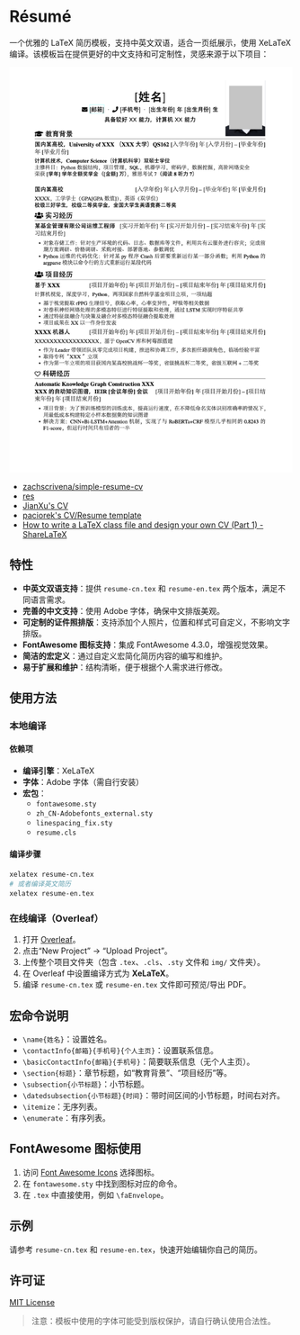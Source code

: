 # Résumé

一个优雅的 LaTeX 简历模板，支持中英文双语，适合一页纸展示，使用 XeLaTeX 编译。该模板旨在提供更好的中文支持和可定制性，灵感来源于以下项目：

![Preview](img/preview.png)

- [zachscrivena/simple-resume-cv](https://github.com/zachscrivena/simple-resume-cv)
- [res](https://www.ctan.org/pkg/res)
- [JianXu's CV](http://www.jianxu.net/en/files/JianXu_CV.pdf)
- [paciorek's CV/Resume template](http://www.stat.berkeley.edu/~paciorek/computingTips/Latex_template_creating_CV_.html)
- [How to write a LaTeX class file and design your own CV (Part 1) - ShareLaTeX](https://www.sharelatex.com/blog/2011/03/27/how-to-write-a-latex-class-file-and-design-your-own-cv.html)

## 特性

- **中英文双语支持**：提供 `resume-cn.tex` 和 `resume-en.tex` 两个版本，满足不同语言需求。
- **完善的中文支持**：使用 Adobe 字体，确保中文排版美观。
- **可定制的证件照排版**：支持添加个人照片，位置和样式可自定义，不影响文字排版。
- **FontAwesome 图标支持**：集成 FontAwesome 4.3.0，增强视觉效果。
- **简洁的宏定义**：通过自定义宏简化简历内容的编写和维护。
- **易于扩展和维护**：结构清晰，便于根据个人需求进行修改。

## 使用方法

### 本地编译

#### 依赖项

- **编译引擎**：XeLaTeX
- **字体**：Adobe 字体（需自行安装）
- **宏包**：
  - `fontawesome.sty`
  - `zh_CN-Adobefonts_external.sty`
  - `linespacing_fix.sty`
  - `resume.cls`

#### 编译步骤

```bash
xelatex resume-cn.tex
# 或者编译英文简历
xelatex resume-en.tex
```

### 在线编译（Overleaf）

1. 打开 [Overleaf](https://www.overleaf.com/)。
2. 点击“New Project” -> “Upload Project”。
3. 上传整个项目文件夹（包含 `.tex`、`.cls`、`.sty` 文件和 `img/` 文件夹）。
4. 在 Overleaf 中设置编译方式为 **XeLaTeX**。
5. 编译 `resume-cn.tex` 或 `resume-en.tex` 文件即可预览/导出 PDF。

## 宏命令说明

- `\name{姓名}`：设置姓名。
- `\contactInfo{邮箱}{手机号}{个人主页}`：设置联系信息。
- `\basicContactInfo{邮箱}{手机号}`：简要联系信息（无个人主页）。
- `\section{标题}`：章节标题，如“教育背景”、“项目经历”等。
- `\subsection{小节标题}`：小节标题。
- `\datedsubsection{小节标题}{时间}`：带时间区间的小节标题，时间右对齐。
- `\itemize`：无序列表。
- `\enumerate`：有序列表。

## FontAwesome 图标使用

1. 访问 [Font Awesome Icons](http://fortawesome.github.io/Font-Awesome/icons/) 选择图标。
2. 在 `fontawesome.sty` 中找到图标对应的命令。
3. 在 `.tex` 中直接使用，例如 `\faEnvelope`。

## 示例

请参考 `resume-cn.tex` 和 `resume-en.tex`，快速开始编辑你自己的简历。

## 许可证

[MIT License](http://opensource.org/licenses/MIT)

> 注意：模板中使用的字体可能受到版权保护，请自行确认使用合法性。
